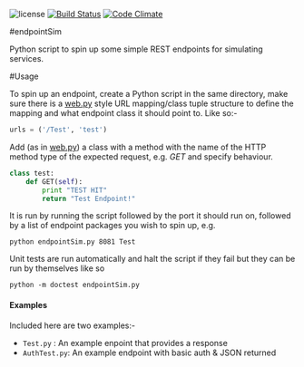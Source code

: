  ![license](https://img.shields.io/github/license/mashape/apistatus.svg?maxAge=2592000)
 [![Build Status](https://travis-ci.org/rossdrew/endpointSim.py.svg?branch=master)](https://travis-ci.org/rossdrew/endpointSim.py) 
 [![Code Climate](https://codeclimate.com/github/rossdrew/endpointSim.py/badges/gpa.svg)](https://codeclimate.com/github/rossdrew/endpointSim.py)

#endpointSim

Python script to spin up some simple REST endpoints for simulating services. 

#Usage

To spin up an endpoint, create a Python script in the same directory, make sure there is a [web.py](http://webpy.org/) style URL mapping/class tuple structure to define the mapping and what endpoint class it should point to. Like so:-

```python
urls = ('/Test', 'test')
```

Add (as in [web.py](http://webpy.org/)) a class with a method with the name of the HTTP method type of the expected request, e.g. _GET_ and specify behaviour.

```python
class test:        
    def GET(self):
    	print "TEST HIT"
        return "Test Endpoint!"
```

It is run by running the script followed by the port it should run on, followed by a list of endpoint packages you wish to spin up, e.g.

```
python endpointSim.py 8081 Test
```

Unit tests are run automatically and halt the script if they fail but they can be run by themselves like so

```
python -m doctest endpointSim.py
```

#### Examples

 Included here are two examples:-

  - `Test.py` : An example enpoint that provides a response
  - `AuthTest.py`: An example endpoint with basic auth & JSON returned

